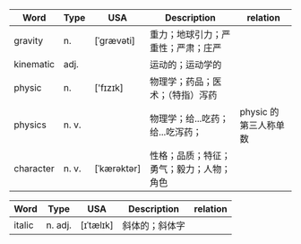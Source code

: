 | Word      | Type  | USA         | Description                              | relation              |
| --------- | ----- | ----------- | ---------------------------------------- | --------------------- |
| gravity   | n.    | [ˈɡrævəti]  | 重力；地球引力；严重性；严肃；庄严       |                       |
| kinematic | adj.  |             | 运动的；运动学的                         |                       |
| physic    | n.    | ['fɪzɪk]    | 物理学；药品；医术；（特指）泻药         |                       |
| physics   | n. v. |             | 物理学；给...吃药；给...吃泻药；         | physic 的第三人称单数 |
| character | n. v. | [ˈkærəktər] | 性格；品质；特征；勇气；毅力；人物；角色 |                       |

| Word   | Type    | USA        | Description    | relation |
| ------ | ------- | ---------- | -------------- | -------- |
| italic | n. adj. | [ɪˈtælɪk] | 斜体的；斜体字 |          |
